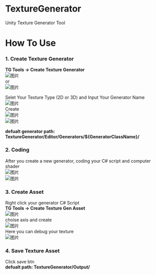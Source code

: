 # TextureGenerator
Unity Texture Generator Tool

# How To Use
### 1. Create Texture Generator
**TG Tools -> Create Texture Generator**  
![图片](https://user-images.githubusercontent.com/36032901/126906531-29f53b52-ef36-4556-abc0-283f1ba7f05b.png)  
or  
![图片](https://user-images.githubusercontent.com/36032901/126906473-9f89d328-e1c7-436c-b597-1d5d254fa32d.png)  

 Selet Your Texture Type (2D or 3D) and Input Your Generator Name  
![图片](https://user-images.githubusercontent.com/36032901/126906643-25c55ab1-9fef-47fb-a299-b777ce98dafa.png)  
Create  
![图片](https://user-images.githubusercontent.com/36032901/126906670-249d85d3-ac16-41a4-9e39-7e2b1d28c132.png)  
![图片](https://user-images.githubusercontent.com/36032901/126906681-2bafc900-e3a8-490d-b2e9-8261e816544c.png)  

**defualt generator path: TextureGenerator/Editor/Generators/${GeneratorClassName}/**  

### 2. Coding
After you create a new generator, coding your C# script and computer shader  
![图片](https://user-images.githubusercontent.com/36032901/126906764-66db7b6b-6cfa-4b68-b2c3-f847edc74b77.png)  
![图片](https://user-images.githubusercontent.com/36032901/126906778-262fd195-e860-4e5e-b1a9-954ee3aa2562.png)  

### 3. Create Asset
Right click your generator C# Script  
**TG Tools -> Create Texture Gen Asset**  
![图片](https://user-images.githubusercontent.com/36032901/126906793-0ab98c2a-5851-4c9a-9041-582155e0d74d.png)  
choise axis and create  
![图片](https://user-images.githubusercontent.com/36032901/126906844-c609ed3b-9111-4808-ab38-adf55db131f5.png)  
Here you can debug your texture  
![图片](https://user-images.githubusercontent.com/36032901/126906867-689f081a-fbcc-4d88-8260-598202bb33b2.png)  

### 4. Save Texture Asset
Click save btn  
**defualt path: TextureGenerator/Output/**  
